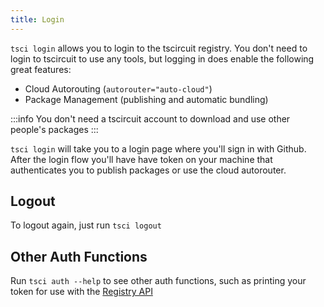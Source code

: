 ```yaml
---
title: Login
---
```


`tsci login` allows you to login to the tscircuit registry. You don't need to
login to tscircuit to use any tools, but logging in does enable the following
great features:

- Cloud Autorouting (`autorouter="auto-cloud"`)
- Package Management (publishing and automatic bundling)

:::info
You don't need a tscircuit account to download and use other people's packages
:::

`tsci login` will take you to a login page where you'll sign in with Github.
After the login flow you'll have have token on your machine that authenticates
you to publish packages or use the cloud autorouter.

## Logout

To logout again, just run `tsci logout`

## Other Auth Functions

Run `tsci auth --help` to see other auth functions, such as printing your token
for use with the [Registry API](../registry/the-registry-api.md)
